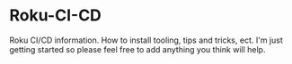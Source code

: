 # Roku-CI-CD
Roku CI/CD information. How to install tooling, tips and tricks, ect. I'm just getting started so please feel free to add anything you think will help. 
